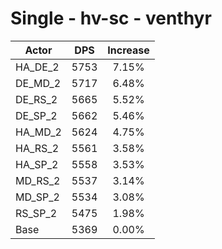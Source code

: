 # Single - hv-sc - venthyr
| Actor | DPS | Increase |
|---|:---:|:---:|
|HA_DE_2|5753|7.15%|
|DE_MD_2|5717|6.48%|
|DE_RS_2|5665|5.52%|
|DE_SP_2|5662|5.46%|
|HA_MD_2|5624|4.75%|
|HA_RS_2|5561|3.58%|
|HA_SP_2|5558|3.53%|
|MD_RS_2|5537|3.14%|
|MD_SP_2|5534|3.08%|
|RS_SP_2|5475|1.98%|
|Base|5369|0.00%|
